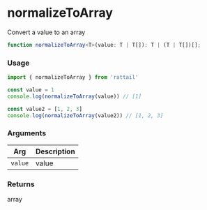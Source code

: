 # normalizeToArray

Convert a value to an array

```ts
function normalizeToArray<T>(value: T | T[]): T | (T | T[])[];
```

### Usage

```ts
import { normalizeToArray } from 'rattail'

const value = 1
console.log(normalizeToArray(value)) // [1]

const value2 = [1, 2, 3]
console.log(normalizeToArray(value2)) // [1, 2, 3]
```

### Arguments

| Arg | Description |
| --- | ----------- |
| `value` | value |

### Returns

array